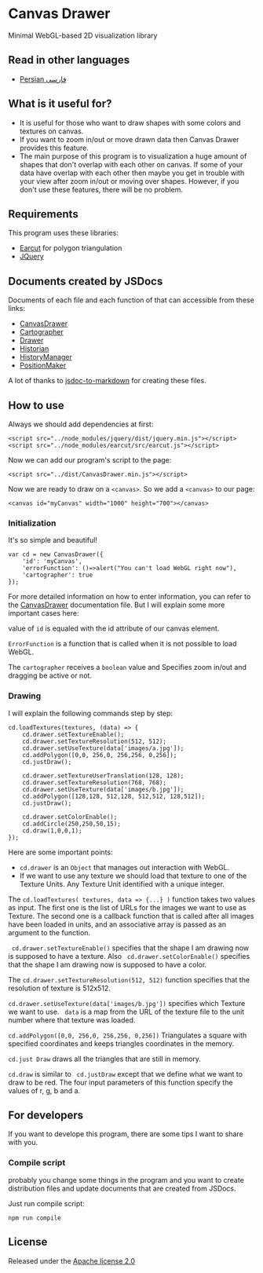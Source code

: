 # Canvas Drawer
Minimal WebGL-based 2D visualization library 

## Read in other languages
- [Persian فارسی](docs/README.fa.md)

## What is it useful for?
- It is useful for those who want to draw shapes with some colors and textures on canvas.
- If you want to zoom in/out or move drawn data then Canvas Drawer provides this feature.
- The main purpose of this program is to visualization a huge amount of shapes that don't overlap with each other on canvas. If some of your data have overlap with each other then maybe you get in trouble with your view after zoom in/out or moving over shapes. However, if you don't use these features, there will be no problem.

## Requirements
This program uses these libraries:
- [Earcut](https://github.com/mapbox/earcut) for polygon triangulation
- [JQuery](https://github.com/jquery/jquery)

## Documents created by JSDocs
Documents of each file and each function of that can accessible from these links:

- [CanvasDrawer](docs/jsdoc/CanvasDrawer.md)
- [Cartographer](docs/jsdoc/Cartographer.md)
- [Drawer](docs/jsdoc/Drawer.md)
- [Historian](docs/jsdoc/Historian.md)
- [HistoryManager](docs/jsdoc/HistoryManager.md)
- [PositionMaker](docs/jsdoc/PositionMaker.md)

A lot of thanks to [jsdoc-to-markdown](https://github.com/jsdoc2md/jsdoc-to-markdown) for creating these files.

## How to use
Always we should add dependencies at first:
```
<script src="../node_modules/jquery/dist/jquery.min.js"></script>
<script src="../node_modules/earcut/src/earcut.js"></script>
```

Now we can add our program's script to the page:
```
<script src="../dist/CanvasDrawer.min.js"></script>
```

Now we are ready to draw on a ``<canvas>``. So we add a ``<canvas>`` to our page:
```
<canvas id="myCanvas" width="1000" height="700"></canvas>
``` 

### Initialization
It's so simple and beautiful!
```
var cd = new CanvasDrawer({
    'id': 'myCanvas',
    'errorFunction': ()=>alert("You can't load WebGL right now"),
    'cartographer': true
});
```
For more detailed information on how to enter information, you can refer to the [CanvasDrawer](docs/jsdoc/CanvasDrawer.md) documentation file. But I will explain some more important cases here:

value of `id` is equaled with the id attribute of our canvas element.

``ErrorFunction`` is a function that is called when it is not possible to load WebGL.

The ``cartographer`` receives a ``boolean`` value and Specifies zoom in/out and dragging be active or not.

### Drawing
I will explain the following commands step by step:
```
cd.loadTextures(textures, (data) => {
    cd.drawer.setTextureEnable();
    cd.drawer.setTextureResolution(512, 512);
    cd.drawer.setUseTexture(data['images/a.jpg']);
    cd.addPolygon([0,0, 256,0, 256,256, 0,256]);
    cd.justDraw();

    cd.drawer.setTextureUserTranslation(128, 128);
    cd.drawer.setTextureResolution(768, 768);
    cd.drawer.setUseTexture(data['images/b.jpg']);
    cd.addPolygon([128,128, 512,128, 512,512, 128,512]);
    cd.justDraw();

    cd.drawer.setColorEnable();
    cd.addCircle(250,250,50,15);
    cd.draw(1,0,0,1);
});
```

Here are some important points:
- ``cd.drawer`` is an ``Object`` that manages out interaction with WebGL.
- If we want to use any texture we should load that texture to one of the Texture Units. Any Texture Unit identified with a unique integer.

The ``cd.loadTextures( textures, data => {...} )`` function takes two values as input. The first one is the list of URLs for the images we want to use as Texture. The second one is a callback function that is called after all images have been loaded in units, and an associative array is passed as an argument to the function.

`` cd.drawer.setTextureEnable()`` specifies that the shape I am drawing now is supposed to have a texture. Also `` cd.drawer.setColorEnable()`` specifies that the shape I am drawing now is supposed to have a color.

The ``cd.drawer.setTextureResolution(512, 512)`` function specifies that the resolution of texture is 512x512.

``cd.drawer.setUseTexture(data['images/b.jpg'])`` specifies which Texture we want to use. `` data`` is a map from the URL of the texture file to the unit number where that texture was loaded.

``cd.addPolygon([0,0, 256,0, 256,256, 0,256])`` Triangulates a square with specified coordinates and keeps triangles coordinates in the memory.

``cd.just Draw`` draws all the triangles that are still in memory.

‍‍``cd.draw`` is similar to `` cd.justDraw`` except that we define what we want to draw to be red. The four input parameters of this function specify the values of r, g, b and a.

## For developers
If you want to develope this program, there are some tips I want to share with you.

### Compile script
probably you change some things in the program and you want to create distribution files and update documents that are created from JSDocs.

Just run compile script:

```npm run compile```

## License
Released under the [Apache license 2.0](LICENSE.md)
